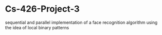 # Cs-426-Project-3
sequential and parallel implementation of a face recognition algorithm using the idea of local binary patterns
